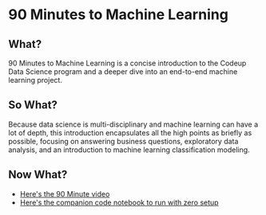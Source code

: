 # 90 Minutes to Machine Learning

## What?
90 Minutes to Machine Learning is a concise introduction to the Codeup Data Science program and a deeper dive into an end-to-end machine learning project.

## So What?
Because data science is multi-disciplinary and machine learning can have a lot of depth, this introduction encapsulates all the high points as briefly as possible, focusing on answering business questions, exploratory data analysis, and an introduction to machine learning classification modeling.

## Now What?
- [Here's the 90 Minute video](https://www.youtube.com/watch?v=VMx_3yM6G9s)
- [Here's the companion code notebook to run with zero setup](https://colab.research.google.com/github/ryanorsinger/90-minutes-to-machine-learning/blob/main/90_minutes_to_machine_learning.ipynb.)